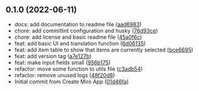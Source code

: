 <a name="0.1.0"></a>
## 0.1.0 (2022-06-11)

* docs: add documentation to readme file ([aad6983](https://github.com/dasheck0/miro-board-translator/commit/aad6983))
* chore: add commitlint configuration and husky ([76d93ce](https://github.com/dasheck0/miro-board-translator/commit/76d93ce))
* chore: add license and basic readme file ([45a0f6c](https://github.com/dasheck0/miro-board-translator/commit/45a0f6c))
* feat: add basic UI and translation function ([6d06135](https://github.com/dasheck0/miro-board-translator/commit/6d06135))
* feat: add item table to show that items are currently selected ([bce6695](https://github.com/dasheck0/miro-board-translator/commit/bce6695))
* feat: add version tag ([a7e127b](https://github.com/dasheck0/miro-board-translator/commit/a7e127b))
* feat: make input fields small ([956b175](https://github.com/dasheck0/miro-board-translator/commit/956b175))
* refactor: move some function to utils file ([c3adb54](https://github.com/dasheck0/miro-board-translator/commit/c3adb54))
* refactor: remove unused logs ([48f20d8](https://github.com/dasheck0/miro-board-translator/commit/48f20d8))
* Initial commit from Create Miro App ([01d46fa](https://github.com/dasheck0/miro-board-translator/commit/01d46fa))



